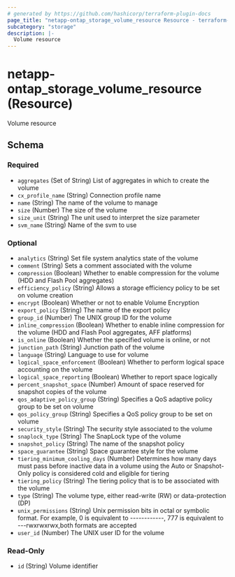 ```yaml
---
# generated by https://github.com/hashicorp/terraform-plugin-docs
page_title: "netapp-ontap_storage_volume_resource Resource - terraform-provider-netapp-ontap"
subcategory: "storage"
description: |-
  Volume resource
---
```


# netapp-ontap_storage_volume_resource (Resource)

Volume resource



<!-- schema generated by tfplugindocs -->
## Schema

### Required

- `aggregates` (Set of String) List of aggregates in which to create the volume
- `cx_profile_name` (String) Connection profile name
- `name` (String) The name of the volume to manage
- `size` (Number) The size of the volume
- `size_unit` (String) The unit used to interpret the size parameter
- `svm_name` (String) Name of the svm to use

### Optional

- `analytics` (String) Set file system analytics state of the volume
- `comment` (String) Sets a comment associated with the volume
- `compression` (Boolean) Whether to enable compression for the volume (HDD and Flash Pool aggregates)
- `efficiency_policy` (String) Allows a storage efficiency policy to be set on volume creation
- `encrypt` (Boolean) Whether or not to enable Volume Encryption
- `export_policy` (String) The name of the export policy
- `group_id` (Number) The UNIX group ID for the volume
- `inline_compression` (Boolean) Whether to enable inline compression for the volume (HDD and Flash Pool aggregates, AFF platforms)
- `is_online` (Boolean) Whether the specified volume is online, or not
- `junction_path` (String) Junction path of the volume
- `language` (String) Language to use for volume
- `logical_space_enforcement` (Boolean) Whether to perform logical space accounting on the volume
- `logical_space_reporting` (Boolean) Whether to report space logically
- `percent_snapshot_space` (Number) Amount of space reserved for snapshot copies of the volume
- `qos_adaptive_policy_group` (String) Specifies a QoS adaptive policy group to be set on volume
- `qos_policy_group` (String) Specifies a QoS policy group to be set on volume
- `security_style` (String) The security style associated to the volume
- `snaplock_type` (String) The SnapLock type of the volume
- `snapshot_policy` (String) The name of the snapshot policy
- `space_guarantee` (String) Space guarantee style for the volume
- `tiering_minimum_cooling_days` (Number) Determines how many days must pass before inactive data in a volume using the Auto or Snapshot-Only policy is considered cold and eligible for tiering
- `tiering_policy` (String) The tiering policy that is to be associated with the volume
- `type` (String) The volume type, either read-write (RW) or data-protection (DP)
- `unix_permissions` (String) Unix permission bits in octal or symbolic format. For example, 0 is equivalent to ------------, 777 is equivalent to ---rwxrwxrwx,both formats are accepted
- `user_id` (Number) The UNIX user ID for the volume

### Read-Only

- `id` (String) Volume identifier


